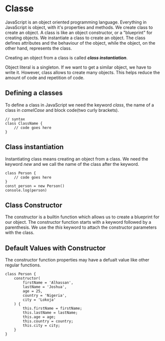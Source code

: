 # Classe

JavaScript is an object oriented programming language. Everything in JavaScript is object, with it's properties and methods. We create class to create an object. A class is like an object constructor, or a "blueprint" for creating objects. We instantiate a class to create an object. The class defines attributes and the behaviour of the object, while the object, on the other hand, represents the class.

Creating an object from a class is called ***class instantiation***.

Object literal is a singleton. If we want to get a similar object, we have to write it. However, class allows to create many objects. This helps reduce the amount of code and repetition of code.

## Defining a classes
To define a class in JavaScript we need the keyword *class*, the name of a class in *camelCase* and block code(two curly brackets).

```
// syntax
class ClassName {
    // code goes here
}
```

## Class instantiation
Instantiating class means creating an object from a class. We need the keyword *new* and we call the name of the class after the keyword.

```
class Person {
    // code goes here
}
const person = new Person()
console.log(person)
```

## Class Constructor
The constructor is a builtin function which allows us to create a blueprint for our object. The constructor function starts with a keyword followed by a parenthesis. We use the *this* keyword to attach the constructor parameters with the class.

## Default Values with Constructor
The constructor function properties may have a defualt value like other regular functions.
```
class Person {
    constructor(
        firstName = 'Alhassan',
        lastName = 'Joshua',
        age = 25,
        country = 'Nigeria',
        city = 'Lokoja'
    ) {
        this.firstName = firstName;
        this.lastName = lastName;
        this.age = age;
        this.country = country;
        this.city = city;
    }
}
```